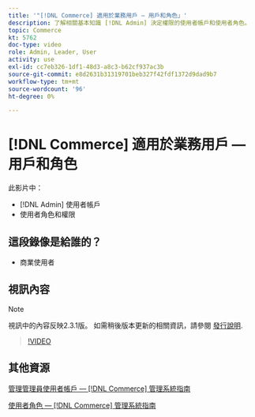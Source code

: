 ```yaml
---
title: '"[!DNL Commerce] 適用於業務用戶 — 用戶和角色」'
description: 了解相關基本知識 [!DNL Admin] 決定權限的使用者帳戶和使用者角色。
topic: Commerce
kt: 5762
doc-type: video
role: Admin, Leader, User
activity: use
exl-id: cc7eb326-1df1-48d3-a8c3-b62cf937ac3b
source-git-commit: e8d2631b31319701beb327f42fdf1372d9dad9b7
workflow-type: tm+mt
source-wordcount: '96'
ht-degree: 0%

---
```


# [!DNL Commerce] 適用於業務用戶 — 用戶和角色

此影片中：

- [!DNL Admin] 使用者帳戶
- 使用者角色和權限

## 這段錄像是給誰的？

- 商業使用者

## 視訊內容

>[!NOTE]
>
>視訊中的內容反映2.3.1版。 如需稍後版本更新的相關資訊，請參閱 [發行說明](https://experienceleague.adobe.com/docs/commerce-operations/release/notes/overview.html).

>[!VIDEO](https://video.tv.adobe.com/v/35947?quality=12&learn=on)

## 其他資源

[管理管理員使用者帳戶 —  [!DNL Commerce] 管理系統指南](https://experienceleague.adobe.com/docs/commerce-admin/systems/user-accounts/permissions-users-all.html)

[使用者角色 —  [!DNL Commerce] 管理系統指南](https://experienceleague.adobe.com/docs/commerce-admin/systems/user-accounts/permissions-user-roles.html)

